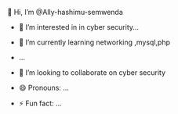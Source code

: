  👋 Hi, I’m @Ally-hashimu-semwenda
- 👀 I’m interested in in cyber security...
- 🌱 I’m currently learning networking ,mysql,php
- ...
- 💞️ I’m looking to collaborate on cyber security 

- 😄 Pronouns: ...
- ⚡ Fun fact: ...

<!---
Ally-hashimu-semwenda/Ally-hashimu-semwenda is a ✨ special ✨ repository because its `README.md` (this file) appears on your GitHub profile.
You can click the Preview link to take a look at your changes.
--->

